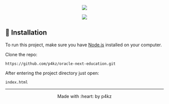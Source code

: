 <p align="center">
  <img height="" src="https://i.imgur.com/w0NvalO.png">
</p>

<p align="center">
  <img src="https://i.imgur.com/AkalV2T.png">
</p>

## :pushpin: Installation

<p>To run this project, make sure you have <a href="https://nodejs.org/en/download/">Node.js</a> installed on your computer.</p>
<p>Clone the repo:</p>

`https://github.com/p4kz/oracle-next-education.git`

<p id="execute">
    After entering the project directory just open:
</p>

`index.html`

<footer>
    <hr></hr>
<p align="center">
Made with :heart: by p4kz
</p>
</footer>